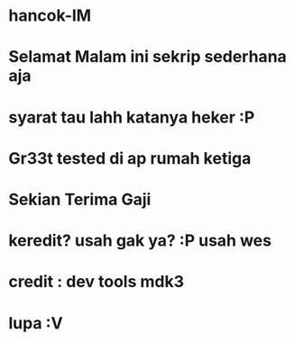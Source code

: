 # hancok-IM
# Selamat Malam ini sekrip sederhana aja 
# syarat tau lahh katanya heker :P
# Gr33t tested di ap rumah ketiga 
# Sekian Terima Gaji
# keredit? usah gak ya? :P usah wes 
# credit : dev tools mdk3 
#          lupa :V
